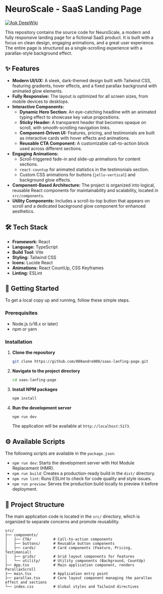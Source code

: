 # NeuroScale - SaaS Landing Page
[![Ask DeepWiki](https://devin.ai/assets/askdeepwiki.png)](https://deepwiki.com/000Andre000/SaaS-Lanfing-Page)

This repository contains the source code for NeuroScale, a modern and fully responsive landing page for a fictional SaaS product. It is built with a focus on clean design, engaging animations, and a great user experience. The entire page is structured as a single-scrolling experience with a parallax-style background effect.

## ✨ Features

-   **Modern UI/UX:** A sleek, dark-themed design built with Tailwind CSS, featuring gradients, hover effects, and a fixed parallax background with animated glow elements.
-   **Fully Responsive:** The layout is optimized for all screen sizes, from mobile devices to desktops.
-   **Interactive Components:**
    -   **Dynamic Hero Section:** An eye-catching headline with an animated typing effect to showcase key value propositions.
    -   **Sticky Header:** A transparent header that becomes opaque on scroll, with smooth-scrolling navigation links.
    -   **Component-Driven UI:** Features, pricing, and testimonials are built as interactive cards with hover effects and animations.
    -   **Reusable CTA Component:** A customizable call-to-action block used across different sections.
-   **Engaging Animations:**
    -   Scroll-triggered fade-in and slide-up animations for content sections.
    -   `react-countup` for animated statistics in the testimonials section.
    -   Custom CSS animations for buttons (`jello-vertical`) and background glow effects.
-   **Component-Based Architecture:** The project is organized into logical, reusable React components for maintainability and scalability, located in `src/components`.
-   **Utility Components:** Includes a scroll-to-top button that appears on scroll and a dedicated background glow component for enhanced aesthetics.

## 🛠️ Tech Stack

-   **Framework:** React
-   **Language:** TypeScript
-   **Build Tool:** Vite
-   **Styling:** Tailwind CSS
-   **Icons:** Lucide React
-   **Animations:** React CountUp, CSS Keyframes
-   **Linting:** ESLint

## 🚀 Getting Started

To get a local copy up and running, follow these simple steps.

### Prerequisites

-   Node.js (v18.x or later)
-   npm or yarn

### Installation

1.  **Clone the repository**
    ```sh
    git clone https://github.com/000andre000/saas-lanfing-page.git
    ```

2.  **Navigate to the project directory**
    ```sh
    cd saas-lanfing-page
    ```

3.  **Install NPM packages**
    ```sh
    npm install
    ```

4.  **Run the development server**
    ```sh
    npm run dev
    ```
    The application will be available at `http://localhost:5173`.

## ⚙️ Available Scripts

The following scripts are available in the `package.json`:

-   `npm run dev`: Starts the development server with Hot Module Replacement (HMR).
-   `npm run build`: Creates a production-ready build in the `dist/` directory.
-   `npm run lint`: Runs ESLint to check for code quality and style issues.
-   `npm run preview`: Serves the production build locally to preview it before deployment.

## 📂 Project Structure

The main application code is located in the `src/` directory, which is organized to separate concerns and promote reusability.

```
src/
├── components/
│   ├── CTA/          # Call-to-action components
│   ├── buttons/      # Reusable button components
│   ├── cards/        # Card components (Feature, Pricing, Testimonial)
│   ├── grids/        # Grid layout components for features
│   └── utility/      # Utility components (Background, CountUp)
├── App.tsx           # Main application component, renders ParallaxScroll
├── main.tsx          # Application entry point
├── parallax.tsx      # Core layout component managing the parallax effect and sections
└── index.css         # Global styles and Tailwind directives